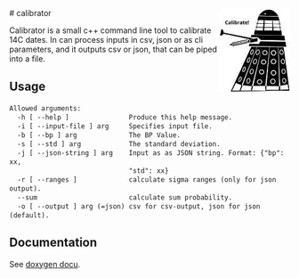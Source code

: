 <img align="right" src="/img/dalek2.jpg">
# calibrator

Calibrator is a small c++ command line tool to calibrate 14C dates. In can process inputs in csv, json or as cli parameters, and it outputs csv or json, that can be piped into a file.

## Usage
```
Allowed arguments:
  -h [ --help ]               Produce this help message.
  -i [ --input-file ] arg     Specifies input file.
  -b [ --bp ] arg             The BP Value.
  -s [ --std ] arg            The standard deviation.
  -j [ --json-string ] arg    Input as as JSON string. Format: {"bp": xx, 
                              "std": xx}
  -r [ --ranges ]             calculate sigma ranges (only for json output).
  --sum                       calculate sum probability.
  -o [ --output ] arg (=json) csv for csv-output, json for json (default).
```

## Documentation

See [doxygen docu](https://martinhinz.github.io/calibrator/).
